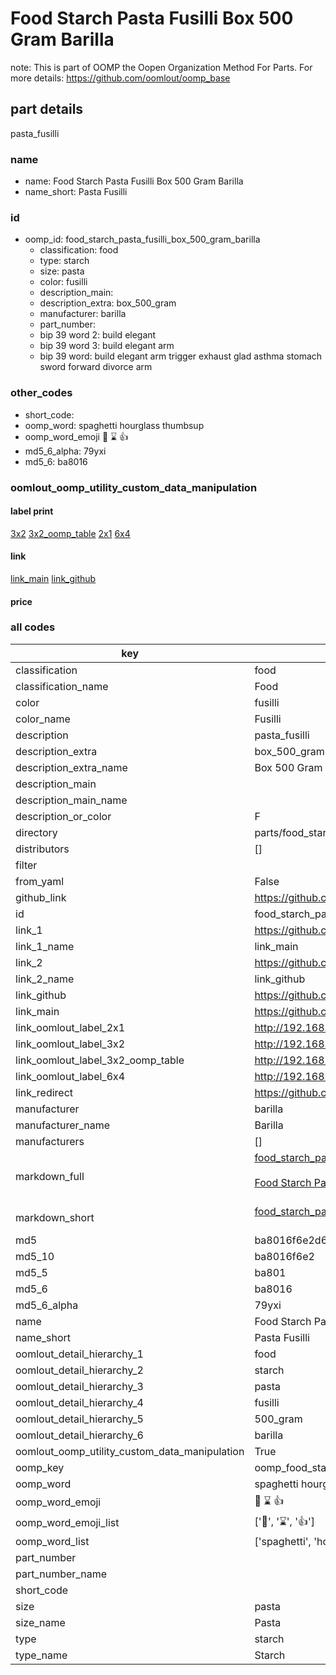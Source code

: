 # Food Starch Pasta Fusilli Box 500 Gram Barilla  

note: This is part of OOMP the Oopen Organization Method For Parts. For more details: https://github.com/oomlout/oomp_base

##  part details
  



pasta_fusilli



### name
* name: Food Starch Pasta Fusilli Box 500 Gram Barilla
* name_short: Pasta Fusilli
### id
* oomp_id: food_starch_pasta_fusilli_box_500_gram_barilla
  * classification: food
  * type: starch
  * size: pasta
  * color: fusilli
  * description_main: 
  * description_extra: box_500_gram
  * manufacturer: barilla
  * part_number: 
  * bip 39 word 2: build elegant
  * bip 39 word 3: build elegant arm
  * bip 39 word: build elegant arm trigger exhaust glad asthma stomach sword forward divorce arm

### other_codes
* short_code: 
* oomp_word: spaghetti hourglass thumbsup
* oomp_word_emoji :spaghetti: :hourglass: :thumbsup:
* md5_6_alpha: 79yxi
* md5_6: ba8016






### oomlout_oomp_utility_custom_data_manipulation
#### label print
[3x2](http://192.168.1.245:1112/?label=oomp%2079yxi)
[3x2_oomp_table](http://192.168.1.108:1112/?label=oomp%2079yxi)
[2x1](http://192.168.1.242:1112/?label=oomp%2079yxi)
[6x4](http://192.168.1.55:1112/?label=oomp%2079yxi)    

#### link

[link_main](https://github.com/oomlout/oomlout_oomp_version_1_messy/tree/main/parts/food_starch_pasta_fusilli_box_500_gram_barilla) [link_github](https://github.com/oomlout/oomlout_oomp_version_1_messy/tree/main/parts/food_starch_pasta_fusilli_box_500_gram_barilla)                             

#### price







### all codes 
| key | value |  
| --- | --- |  
| classification | food |  
| classification_name | Food |  
| color | fusilli |  
| color_name | Fusilli |  
| description | pasta_fusilli |  
| description_extra | box_500_gram |  
| description_extra_name | Box 500 Gram |  
| description_main |  |  
| description_main_name |  |  
| description_or_color | F  |  
| directory | parts/food_starch_pasta_fusilli_box_500_gram_barilla |  
| distributors | [] |  
| filter |  |  
| from_yaml | False |  
| github_link | https://github.com/oomlout/oomlout_oomp_part_src/tree/main/parts/food_starch_pasta_fusilli_box_500_gram_barilla |  
| id | food_starch_pasta_fusilli_box_500_gram_barilla |  
| link_1 | https://github.com/oomlout/oomlout_oomp_version_1_messy/tree/main/parts/food_starch_pasta_fusilli_box_500_gram_barilla |  
| link_1_name | link_main |  
| link_2 | https://github.com/oomlout/oomlout_oomp_version_1_messy/tree/main/parts/food_starch_pasta_fusilli_box_500_gram_barilla |  
| link_2_name | link_github |  
| link_github | https://github.com/oomlout/oomlout_oomp_version_1_messy/tree/main/parts/food_starch_pasta_fusilli_box_500_gram_barilla |  
| link_main | https://github.com/oomlout/oomlout_oomp_version_1_messy/tree/main/parts/food_starch_pasta_fusilli_box_500_gram_barilla |  
| link_oomlout_label_2x1 | http://192.168.1.242:1112/?label=oomp%2079yxi |  
| link_oomlout_label_3x2 | http://192.168.1.245:1112/?label=oomp%2079yxi |  
| link_oomlout_label_3x2_oomp_table | http://192.168.1.108:1112/?label=oomp%2079yxi |  
| link_oomlout_label_6x4 | http://192.168.1.55:1112/?label=oomp%2079yxi |  
| link_redirect | https://github.com/oomlout/oomlout_oomp_version_1_messy/tree/main/parts/food_starch_pasta_fusilli_box_500_gram_barilla |  
| manufacturer | barilla |  
| manufacturer_name | Barilla |  
| manufacturers | [] |  
| markdown_full | [food_starch_pasta_fusilli_box_500_gram_barilla](none)<br>[](none)<br>[Food Starch Pasta Fusilli Box 500 Gram Barilla](none)<br><br> |  
| markdown_short | [food_starch_pasta_fusilli_box_500_gram_barilla](none)<br><br> |  
| md5 | ba8016f6e2d621c18a27be881751e0ee |  
| md5_10 | ba8016f6e2 |  
| md5_5 | ba801 |  
| md5_6 | ba8016 |  
| md5_6_alpha | 79yxi |  
| name | Food Starch Pasta Fusilli Box 500 Gram Barilla |  
| name_short | Pasta Fusilli |  
| oomlout_detail_hierarchy_1 | food |  
| oomlout_detail_hierarchy_2 | starch |  
| oomlout_detail_hierarchy_3 | pasta |  
| oomlout_detail_hierarchy_4 | fusilli |  
| oomlout_detail_hierarchy_5 | 500_gram |  
| oomlout_detail_hierarchy_6 | barilla |  
| oomlout_oomp_utility_custom_data_manipulation | True |  
| oomp_key | oomp_food_starch_pasta_fusilli_box_500_gram_barilla |  
| oomp_word | spaghetti hourglass thumbsup |  
| oomp_word_emoji | :spaghetti: :hourglass: :thumbsup: |  
| oomp_word_emoji_list | [':spaghetti:', ':hourglass:', ':thumbsup:'] |  
| oomp_word_list | ['spaghetti', 'hourglass', 'thumbsup'] |  
| part_number |  |  
| part_number_name |  |  
| short_code |  |  
| size | pasta |  
| size_name | Pasta |  
| type | starch |  
| type_name | Starch |  
